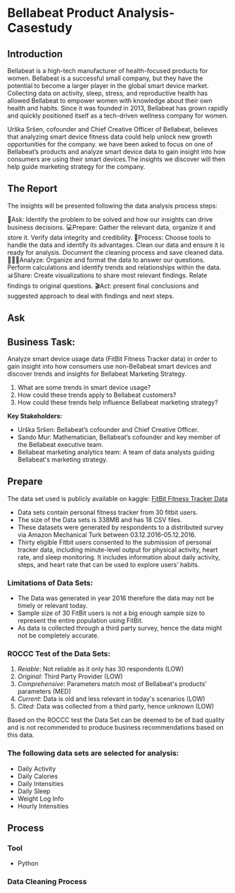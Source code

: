 # Bellabeat Product Analysis-Casestudy

## Introduction

Bellabeat is a high-tech manufacturer of health-focused products for women. Bellabeat is a successful small company, but they have the potential to become a larger player in the global smart device market. Collecting data on activity, sleep, stress, and reproductive health has allowed Bellabeat to empower women with knowledge about their own health and habits. Since it was founded in 2013, Bellabeat has grown rapidly and quickly positioned itself as a tech-driven wellness company for women.

Urška Sršen, cofounder and Chief Creative Officer of Bellabeat, believes that analyzing smart device fitness data could help unlock new growth opportunities for the company. we have been asked to focus on one of Bellabeat’s products and analyze smart device data to gain insight into how consumers are using their smart devices.The insights we discover will then help guide marketing strategy for the company.

## The Report

The insights will be presented following the data analysis process steps:

🤔Ask: Identify the problem to be solved and how our insights can drive business decisions.
💻Prepare: Gather the relevant data, organize it and store it. Verify data integrity and credibility.
🧰Process: Choose tools to handle the data and identify its advantages. Clean our data and ensure it is ready for analysis. Document the cleaning process and save cleaned data.
🧑🏻‍💻Analyze: Organize and format the data to answer our questions. Perform calculations and identify trends and relationships within the data.
📊Share: Create visualizations to share most relevant findings. Relate findings to original questions.
🎬Act: present final conclusions and suggested approach to deal with findings and next steps.

## Ask

## Business Task:

Analyze smart device usage data (FitBit Fitness Tracker data) in order to gain insight into how consumers use non-Bellabeat smart devices and discover trends and insights for Bellabeat Marketing Strategy.

1. What are some trends in smart device usage?
2. How could these trends apply to Bellabeat customers?
3. How could these trends help influence Bellabeat marketing strategy?

**Key Stakeholders:**

* Urška Sršen: Bellabeat’s cofounder and Chief Creative Officer.
* Sando Mur: Mathematician, Bellabeat’s cofounder and key member of the Bellabeat executive team.
* Bellabeat marketing analytics team: A team of data analysts guiding Bellabeat's marketing strategy.

## Prepare

The data set used is publicly available on kaggle: [FitBit Fitness Tracker Data](https://www.kaggle.com/arashnic/fitbit)

* Data sets contain personal fitness tracker from 30 fitbit users.
* The size of the Data sets is 338MB and has 18 CSV files.
* These datasets were generated by respondents to a distributed survey via Amazon Mechanical Turk between 03.12.2016-05.12.2016. 
* Thirty eligible Fitbit users consented to the submission of personal tracker data, including minute-level output for physical activity, heart rate, and sleep monitoring. It includes information about daily activity, steps, and heart rate that can be used to explore users’ habits.

### Limitations of Data Sets:

* The Data was generated in year 2016 therefore the data may not be timely or relevant today.
* Sample size of 30 FitBit users is not a big enough sample size to represent the entire population using FitBit.
* As data is collected through a third party survey, hence the data might not be completely accurate.

### ROCCC Test of the Data Sets:

  1. *Reiable*: Not reliable as it only has 30 respondents (LOW)
  2. *Original*: Third Party Provider (LOW)
  3. *Comprehensive*: Parameters match most of Bellabeat's products' parameters (MED)
  4. *Current*: Data is old and less relevant in today's scenarios (LOW)
  5. *Cited*: Data was collected from a third party, hence unknown (LOW)

Based on the ROCCC test the Data Set can be deemed to be of bad quality and is not recommended to produce business recommendations based on this data.

### The following data sets are selected for analysis:

* Daily Activity
* Daily Calories
* Daily Intensities
* Daily Sleep
* Weight Log Info
* Hourly Intensities

## Process

### Tool

* Python

### Data Cleaning Process











